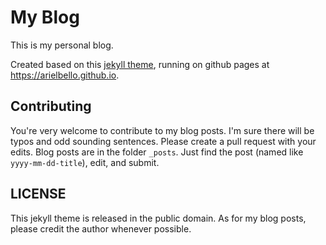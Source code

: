My Blog
======

This is my personal blog.

Created based on this [jekyll theme], running on github pages at 
https://arielbello.github.io.

[jekyll theme]: https://github.com/niklasbuschmann/contrast


Contributing
-------

You're very welcome to contribute to my blog posts. I'm sure there will be typos and odd sounding sentences. Please create a pull request with your edits.
Blog posts are in the folder `_posts`. Just find the post (named like `yyyy-mm-dd-title`), edit, and submit.

LICENSE
------
This jekyll theme is released in the public domain. As for my blog posts, please credit the author whenever possible.
